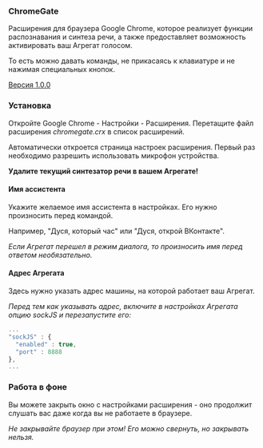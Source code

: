 ### ChromeGate
Расширения для браузера Google Chrome, которое реализует функции распознавания и синтеза речи, а также предоставляет возможность активировать ваш Агрегат голосом.

То есть можно давать команды, не прикасаясь к клавиатуре и не нажимая специальных кнопок.

[Версия 1.0.0](https://www.dropbox.com/s/zfi2nt4lyxa54oo/chromegate-1.0.0.crx)

### Установка
Откройте Google Chrome - Настройки - Расширения. Перетащите файл расширения _chromegate.crx_ в список расширений.

Автоматически откроется страница настроек расширения. Первый раз необходимо разрешить использовать микрофон устройства.

**Удалите текущий синтезатор речи в вашем Агрегате!**

#### Имя ассистента
Укажите желаемое имя ассистента в настройках. Его нужно произносить перед командой.

Например, "Дуся, который час" или "Дуся, открой ВКонтакте".

_Если Агрегат перешел в режим диалога, то произносить имя перед ответом необязательно._

#### Адрес Агрегата
Здесь нужно указать адрес машины, на которой работает ваш Агрегат.

_Перед тем как указывать адрес, включите в настройках Агрегата опцию sockJS и перезапустите его:_

```javascript
...
"sockJS" : {
  "enabled" : true,
  "port" : 8888
},
...
```

### Работа в фоне
Вы можете закрыть окно с настройками расширения - оно продолжит слушать вас даже когда вы не работаете в браузере.

_Не закрывайте браузер при этом! Его можно свернуть, но закрывать нельзя._